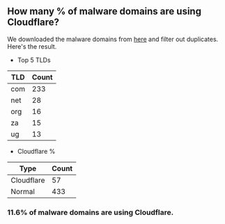 ## How many % of malware domains are using Cloudflare?


We downloaded the malware domains from [here](https://urlhaus.abuse.ch) and filter out duplicates.
Here's the result.


[//]: # (start replacement)


- Top 5 TLDs

| TLD | Count |
| --- | --- |
| com | 233 |
| net | 28 |
| org | 16 |
| za | 15 |
| ug | 13 |


- Cloudflare %

| Type | Count |
| --- | --- |
| Cloudflare | 57 |
| Normal | 433 |


### 11.6% of malware domains are using Cloudflare.